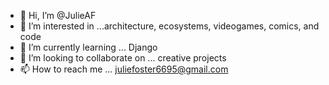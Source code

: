 - 👋 Hi, I’m @JulieAF
- 👀 I’m interested in ...architecture, ecosystems, videogames, comics, and code
- 🌱 I’m currently learning ... Django
- 💞️ I’m looking to collaborate on ... creative projects
- 📫 How to reach me ... juliefoster6695@gmail.com

<!---
JulieAF/JulieAF is a ✨ special ✨ repository because its `README.md` (this file) appears on your GitHub profile.
You can click the Preview link to take a look at your changes.
--->
